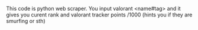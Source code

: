 This code is python web scraper. You input valorant <name#tag> and it gives you curent rank and valorant tracker points /1000 (hints you if they are smurfing or sth)
